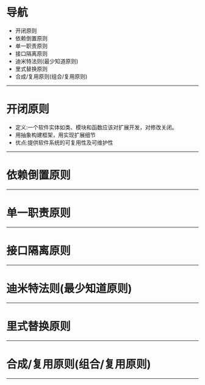 # 导航
 - 开闭原则
 - 依赖倒置原则
 - 单一职责原则
 - 接口隔离原则
 - 迪米特法则(最少知道原则)
 - 里式替换原则
 - 合成/复用原则(组合/复用原则)

---

# 开闭原则
 - 定义:一个软件实体如类、模块和函数应该对扩展开发，对修改关闭。  
 - 用抽象构建框架，用实现扩展细节
 - 优点:提供软件系统的可复用性及可维护性

---

# 依赖倒置原则

---

# 单一职责原则

---

# 接口隔离原则

---

# 迪米特法则(最少知道原则)

---

# 里式替换原则

---

# 合成/复用原则(组合/复用原则)

---

